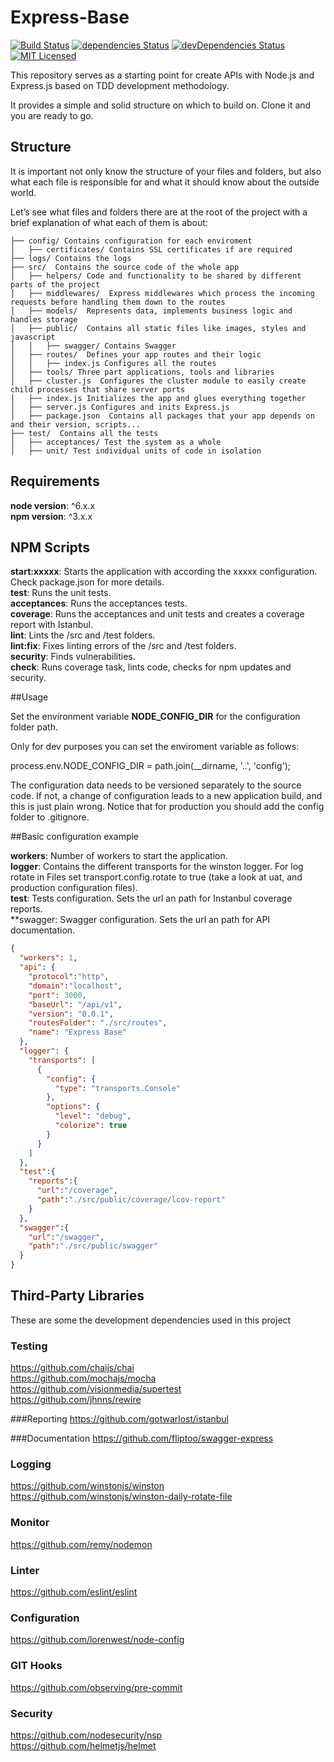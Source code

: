 # Express-Base

[![Build Status](https://travis-ci.org/santiperez/base-express.svg?branch=master)](https://travis-ci.org/santiperez/base-express)
[![dependencies Status](https://david-dm.org/santiperez/base-express/status.svg)](https://david-dm.org/santiperez/base-express)
[![devDependencies Status](https://david-dm.org/santiperez/base-express/dev-status.svg)](https://david-dm.org/santiperez/base-express?type=dev)
[![MIT Licensed](https://img.shields.io/badge/license-MIT-blue.svg)](LICENSE)

This repository serves as a starting point for create APIs with Node.js and Express.js based on TDD development methodology. 

It provides a simple and solid structure on which to build on. Clone it and you are ready to go.

## Structure

It is important not only know the structure of your files and folders, but also what each file is responsible for and what it should know about the outside world.

Let’s see what files and folders there are at the root of the project with a brief explanation of what each of them is about:  

```
├── config/ Contains configuration for each enviroment  
│   ├── certificates/ Contains SSL certificates if are required  
├── logs/ Contains the logs  
├── src/  Contains the source code of the whole app  
│   ├── helpers/ Code and functionality to be shared by different parts of the project  
│   ├── middlewares/  Express middlewares which process the incoming  requests before handling them down to the routes  
│   ├── models/  Represents data, implements business logic and handles storage  
│   ├── public/  Contains all static files like images, styles and javascript  
│   │   ├── swagger/ Contains Swagger  
│   ├── routes/  Defines your app routes and their logic  
│   │   ├── index.js Configures all the routes  
│   ├── tools/ Three part applications, tools and libraries  
│   ├── cluster.js  Configures the cluster module to easily create child processes that share server ports  
│   ├── index.js Initializes the app and glues everything together  
│   ├── server.js Configures and inits Express.js  
│   ├── package.json  Contains all packages that your app depends on and their version, scripts...  
├── test/  Contains all the tests  
│   ├── acceptances/ Test the system as a whole  
│   ├── unit/ Test individual units of code in isolation   
```
## Requirements

**node version**: ^6.x.x  
**npm version**: ^3.x.x  

## NPM Scripts

**start:xxxxx**: Starts the application with according the xxxxx configuration. Check package.json for more details.  
**test**: Runs the unit tests.  
**acceptances**: Runs the acceptances tests.  
**coverage**: Runs the acceptances and unit tests and creates a coverage report with Istanbul.  
**lint**: Lints the /src and /test folders.  
**lint:fix**: Fixes linting errors of the /src and /test folders.  
**security**: Finds vulnerabilities.  
**check**: Runs coverage task, lints code, checks for npm updates and security.  

##Usage

Set the environment variable **NODE\_CONFIG\_DIR** for the configuration folder path.   

Only for dev purposes you can set the enviroment variable as follows:  

process.env.NODE\_CONFIG\_DIR = path.join(__dirname, '..', 'config');  

The configuration data needs to be versioned separately to the source code. If not, a change of configuration leads to a new application build, and this is just plain wrong. Notice that for production you should add the config folder to .gitignore.  

##Basic configuration example

**workers**: Number of workers to start the application.  
**logger**: Contains the different transports for the winston logger. For log rotate in Files set transport.config.rotate to true (take a look at uat, and production configuration files).  
**test**: Tests configuration. Sets the url an path for Instanbul coverage reports.  
**swagger: Swagger configuration. Sets the url an path for API documentation.

```json
{
  "workers": 1,
  "api": {
    "protocol":"http",
    "domain":"localhost",
    "port": 3000,
    "baseUrl": "/api/v1",
    "version": "0.0.1",
    "routesFolder": "./src/routes",
    "name": "Express Base"
  },
  "logger": {
    "transports": [
      {
        "config": {
          "type": "transports.Console"
        },
        "options": {
          "level": "debug",
          "colorize": true
        }
      }
    ]
  },
  "test":{
    "reports":{
      "url":"/coverage",
      "path":"./src/public/coverage/lcov-report"
    }
  },
  "swagger":{
    "url":"/swagger",
    "path":"./src/public/swagger"
  }
}
```

## Third-Party Libraries

These are some the development dependencies used in this project

### Testing
https://github.com/chaijs/chai  
https://github.com/mochajs/mocha  
https://github.com/visionmedia/supertest  
https://github.com/jhnns/rewire  

###Reporting
https://github.com/gotwarlost/istanbul

###Documentation
https://github.com/fliptoo/swagger-express

### Logging
https://github.com/winstonjs/winston  
https://github.com/winstonjs/winston-daily-rotate-file  

### Monitor
https://github.com/remy/nodemon  

### Linter
https://github.com/eslint/eslint  

### Configuration
https://github.com/lorenwest/node-config  

### GIT Hooks
https://github.com/observing/pre-commit  

### Security
https://github.com/nodesecurity/nsp  
https://github.com/helmetjs/helmet  